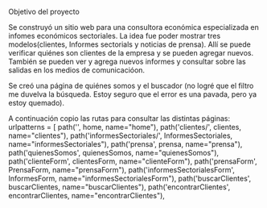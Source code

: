 Objetivo del proyecto

Se construyó un sitio web para una consultora económica especializada en infomes económicos sectoriales. La idea fue poder mostrar tres modelos(clientes, Informes sectorials y noticias de prensa).
Allí se puede verificar quiénes son clientes de la empresa y se pueden agregar nuevos. También se pueden ver y agrega nuevos informes y consultar sobre las salidas en los medios de comunicacióon.

Se creó una página de quiénes somos y el buscador (no logré que el filtro me duvelva la búsqueda. Estoy seguro que el error es una pavada, pero ya estoy quemado).

A continuación copio las rutas para consultar las distintas páginas:
urlpatterns = [
    path('', home, name="home"),
    path('clientes/', clientes, name="clientes"),
    path('informesSectoriales/', InformesSectoriales, name="informesSectoriales"),
    path('prensa', prensa, name="prensa"),
    path('quienesSomos', quienesSomos, name="quienesSomos"),
    path('clienteForm', clientesForm, name="clienteForm"),
    path('prensaForm', PrensaForm, name="prensaForm"),
    path('informesSectorialesForm', InformesForm, name="informesSectorialesForm"),
    path('buscarClientes', buscarClientes, name="buscarClientes"),
    path('encontrarClientes', encontrarClientes, name="encontrarClientes"),
